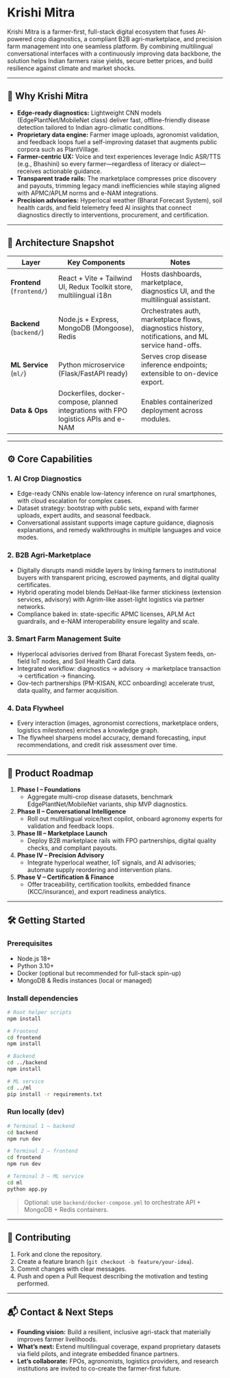 # Krishi Mitra

Krishi Mitra is a farmer-first, full-stack digital ecosystem that fuses AI-powered crop diagnostics, a compliant B2B agri-marketplace, and precision farm management into one seamless platform. By combining multilingual conversational interfaces with a continuously improving data backbone, the solution helps Indian farmers raise yields, secure better prices, and build resilience against climate and market shocks.

---

## 🌾 Why Krishi Mitra

- **Edge-ready diagnostics:** Lightweight CNN models (EdgePlantNet/MobileNet class) deliver fast, offline-friendly disease detection tailored to Indian agro-climatic conditions.
- **Proprietary data engine:** Farmer image uploads, agronomist validation, and feedback loops fuel a self-improving dataset that augments public corpora such as PlantVillage.
- **Farmer-centric UX:** Voice and text experiences leverage Indic ASR/TTS (e.g., Bhashini) so every farmer—regardless of literacy or dialect—receives actionable guidance.
- **Transparent trade rails:** The marketplace compresses price discovery and payouts, trimming legacy mandi inefficiencies while staying aligned with APMC/APLM norms and e-NAM integrations.
- **Precision advisories:** Hyperlocal weather (Bharat Forecast System), soil health cards, and field telemetry feed AI insights that connect diagnostics directly to interventions, procurement, and certification.

---

## 🧱 Architecture Snapshot

| Layer | Key Components | Notes |
| --- | --- | --- |
| **Frontend** (`frontend/`) | React + Vite + Tailwind UI, Redux Toolkit store, multilingual i18n | Hosts dashboards, marketplace, diagnostics UI, and the multilingual assistant. |
| **Backend** (`backend/`) | Node.js + Express, MongoDB (Mongoose), Redis | Orchestrates auth, marketplace flows, diagnostics history, notifications, and ML service hand-offs. |
| **ML Service** (`ml/`) | Python microservice (Flask/FastAPI ready) | Serves crop disease inference endpoints; extensible to on-device export. |
| **Data & Ops** | Dockerfiles, docker-compose, planned integrations with FPO logistics APIs and e-NAM | Enables containerized deployment across modules. |

---

## ⚙️ Core Capabilities

### 1. AI Crop Diagnostics
- Edge-ready CNNs enable low-latency inference on rural smartphones, with cloud escalation for complex cases.
- Dataset strategy: bootstrap with public sets, expand with farmer uploads, expert audits, and seasonal feedback.
- Conversational assistant supports image capture guidance, diagnosis explanations, and remedy walkthroughs in multiple languages and voice modes.

### 2. B2B Agri-Marketplace
- Digitally disrupts mandi middle layers by linking farmers to institutional buyers with transparent pricing, escrowed payments, and digital quality certificates.
- Hybrid operating model blends DeHaat-like farmer stickiness (extension services, advisory) with Agrim-like asset-light logistics via partner networks.
- Compliance baked in: state-specific APMC licenses, APLM Act guardrails, and e-NAM interoperability ensure legality and scale.

### 3. Smart Farm Management Suite
- Hyperlocal advisories derived from Bharat Forecast System feeds, on-field IoT nodes, and Soil Health Card data.
- Integrated workflow: diagnostics → advisory → marketplace transaction → certification → financing.
- Gov-tech partnerships (PM-KISAN, KCC onboarding) accelerate trust, data quality, and farmer acquisition.

### 4. Data Flywheel
- Every interaction (images, agronomist corrections, marketplace orders, logistics milestones) enriches a knowledge graph.
- The flywheel sharpens model accuracy, demand forecasting, input recommendations, and credit risk assessment over time.

---

## 🚀 Product Roadmap

1. **Phase I – Foundations**
   - Aggregate multi-crop disease datasets, benchmark EdgePlantNet/MobileNet variants, ship MVP diagnostics.
2. **Phase II – Conversational Intelligence**
   - Roll out multilingual voice/text copilot, onboard agronomy experts for validation and feedback loops.
3. **Phase III – Marketplace Launch**
   - Deploy B2B marketplace rails with FPO partnerships, digital quality checks, and compliant payouts.
4. **Phase IV – Precision Advisory**
   - Integrate hyperlocal weather, IoT signals, and AI advisories; automate supply reordering and intervention plans.
5. **Phase V – Certification & Finance**
   - Offer traceability, certification toolkits, embedded finance (KCC/insurance), and export readiness analytics.

---

## 🛠️ Getting Started

### Prerequisites
- Node.js 18+
- Python 3.10+
- Docker (optional but recommended for full-stack spin-up)
- MongoDB & Redis instances (local or managed)

### Install dependencies
```bash
# Root helper scripts
npm install

# Frontend
cd frontend
npm install

# Backend
cd ../backend
npm install

# ML service
cd ../ml
pip install -r requirements.txt
```

### Run locally (dev)
```bash
# Terminal 1 – backend
cd backend
npm run dev

# Terminal 2 – frontend
cd frontend
npm run dev

# Terminal 3 – ML service
cd ml
python app.py
```

> Optional: use `backend/docker-compose.yml` to orchestrate API + MongoDB + Redis containers.

---

## 🤝 Contributing

1. Fork and clone the repository.
2. Create a feature branch (`git checkout -b feature/your-idea`).
3. Commit changes with clear messages.
4. Push and open a Pull Request describing the motivation and testing performed.

---

## 📬 Contact & Next Steps

- **Founding vision:** Build a resilient, inclusive agri-stack that materially improves farmer livelihoods.
- **What’s next:** Extend multilingual coverage, expand proprietary datasets via field pilots, and integrate embedded finance partners.
- **Let’s collaborate:** FPOs, agronomists, logistics providers, and research institutions are invited to co-create the farmer-first future.
